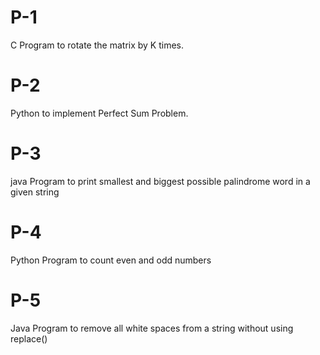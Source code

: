 # P-1
C Program to rotate the matrix by K times.

# P-2
Python to implement Perfect Sum Problem.

# P-3
java Program to print smallest and biggest possible palindrome word in a given string

# P-4
Python Program to count even and odd numbers

# P-5
Java Program to remove all white spaces from a string without using replace()
